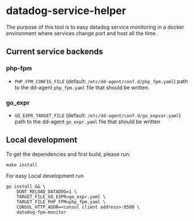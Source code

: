 # datadog-service-helper

The purpose of this tool is to easy datadog service monitoring in a docker environment where services change port and host all the time.

## Current service backends

### php-fpm

- `PHP_FPM_CONFIG_FILE` (default: `/etc/dd-agent/conf.d/php_fpm.yaml`) path to the dd-agent `php_fpm.yaml` file that should be written.

### go_expr

- `GO_EXPR_TARGET_FILE` (default: `/etc/dd-agent/conf.d/go_expvar.yaml`) path to the dd-agent `go_expr.yaml` file that should be written

## Local development

To get the dependencies and first build, please run:

```
make install
```

For easy Local development run

```
go install && \
    DONT_RELOAD_DATADOG=1 \
    TARGET_FILE_GO_EXPR=go_expr.yaml \
    TARGET_FILE_PHP_FPM=php_fpm.yaml \
    CONSUL_HTTP_ADDR=<consul client address>:8500 \
    datadog-fpm-monitor
```